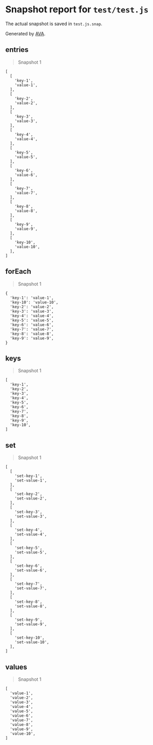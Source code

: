 # Snapshot report for `test/test.js`

The actual snapshot is saved in `test.js.snap`.

Generated by [AVA](https://avajs.dev).

## entries

> Snapshot 1

    [
      [
        'key-1',
        'value-1',
      ],
      [
        'key-2',
        'value-2',
      ],
      [
        'key-3',
        'value-3',
      ],
      [
        'key-4',
        'value-4',
      ],
      [
        'key-5',
        'value-5',
      ],
      [
        'key-6',
        'value-6',
      ],
      [
        'key-7',
        'value-7',
      ],
      [
        'key-8',
        'value-8',
      ],
      [
        'key-9',
        'value-9',
      ],
      [
        'key-10',
        'value-10',
      ],
    ]

## forEach

> Snapshot 1

    {
      'key-1': 'value-1',
      'key-10': 'value-10',
      'key-2': 'value-2',
      'key-3': 'value-3',
      'key-4': 'value-4',
      'key-5': 'value-5',
      'key-6': 'value-6',
      'key-7': 'value-7',
      'key-8': 'value-8',
      'key-9': 'value-9',
    }

## keys

> Snapshot 1

    [
      'key-1',
      'key-2',
      'key-3',
      'key-4',
      'key-5',
      'key-6',
      'key-7',
      'key-8',
      'key-9',
      'key-10',
    ]

## set

> Snapshot 1

    [
      [
        'set-key-1',
        'set-value-1',
      ],
      [
        'set-key-2',
        'set-value-2',
      ],
      [
        'set-key-3',
        'set-value-3',
      ],
      [
        'set-key-4',
        'set-value-4',
      ],
      [
        'set-key-5',
        'set-value-5',
      ],
      [
        'set-key-6',
        'set-value-6',
      ],
      [
        'set-key-7',
        'set-value-7',
      ],
      [
        'set-key-8',
        'set-value-8',
      ],
      [
        'set-key-9',
        'set-value-9',
      ],
      [
        'set-key-10',
        'set-value-10',
      ],
    ]

## values

> Snapshot 1

    [
      'value-1',
      'value-2',
      'value-3',
      'value-4',
      'value-5',
      'value-6',
      'value-7',
      'value-8',
      'value-9',
      'value-10',
    ]
